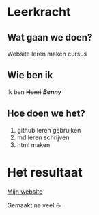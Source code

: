 # Leerkracht
## Wat gaan we doen?
Website leren maken cursus

## Wie ben ik
Ik ben ~~Henri~~ **_Benny_**

## Hoe doen we het?

1. github leren gebruiken
2. md leren schrijven
3. html maken

# Het resultaat
[Mijn website](https://ingegno-student.github.io/Leerkracht/)

Gemaakt na veel :coffee:
